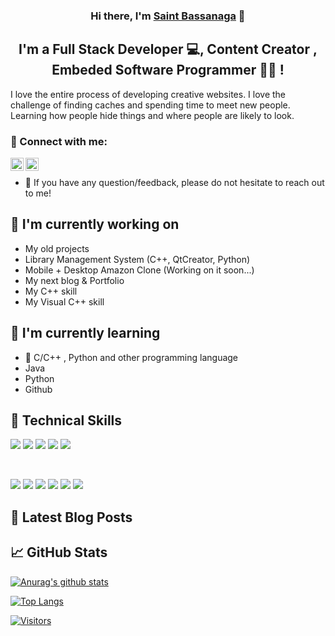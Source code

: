 <h3 align="center">
Hi there, I'm <a href="#" target="_blank" rel="noreferrer">Saint Bassanaga</a> 👋
</h3>

<h2 align="center">
I'm a Full Stack Developer 💻, Content Creator ,  Embeded Software Programmer 👩‍💻 !
</h2> 

I love the entire process of developing creative websites. I love the challenge of finding caches and spending time to meet new people. Learning how people hide things and where people are likely to look.

### 🤝 Connect with me:

<a href="https://www.linkedin.com/in/saintpaulbassanaga/"><img align="left" src="https://raw.githubusercontent.com/yushi1007/yushi1007/main/images/linkedin.svg" alt="Bassanaga Saint Paul | LinkedIn" width="21px"/></a>

<a href="https://medium.com/@saintbassanaga"><img align="left" src="https://raw.githubusercontent.com/yushi1007/yushi1007/main/images/medium.svg" alt="Caleb Nyong | Medium" width="21px"/></a>
</br>
- 💬 If you have any question/feedback, please do not hesitate to reach out to me!

## 🔭 I'm currently working on

- My old projects
- Library Management System (C++, QtCreator, Python)
- Mobile + Desktop Amazon Clone (Working on it soon...)
- My next blog & Portfolio
- My C++ skill
- My Visual C++ skill

## 🌱 I'm currently learning

- 📱 C/C++ , Python and other programming language
- Java
- Python
- Github


## 💼 Technical Skills

![](https://img.shields.io/badge/Code-CPP-informational?style=flat&logo=CPP&color=E34F26)
![](https://img.shields.io/badge/Code-Flask-informational?style=flat&logo=Flask&color=1572B6)
![](https://img.shields.io/badge/Code-Java--components-informational?style=flat&logo=styled-components&color=DB7093)
![](https://img.shields.io/badge/Code-Python-informational?style=flat&logo=Pyhton&color=7952B3)
![](https://img.shields.io/badge/Code-PHP-informational?style=flat&logo=PHP&color=F7DF1E)

</br>

![](https://img.shields.io/badge/Tools-Pycharm-informational?style=flat&logo=Java&color=F24E1E)
![](https://img.shields.io/badge/Tools-NPM-informational?style=flat&logo=NPM&color=CB3837)
![](https://img.shields.io/badge/Tools-Pycharm-informational?style=flat&logo=Python&color=430098)
![](https://img.shields.io/badge/Tools-Clion-informational?style=flat&logo=Clion&color=00C7B7)
![](https://img.shields.io/badge/Tools-Git-informational?style=flat&logo=Git&color=F05032)
![](https://img.shields.io/badge/Tools-GitHub-informational?style=flat&logo=GitHub&color=181717)

## 📝 Latest Blog Posts

## 📈 GitHub Stats 

[![Anurag's github stats](https://github-readme-stats.vercel.app/api?username=saintbassanaga)](https://github.com/saintbassanaga)

[![Top Langs](https://github-readme-stats.vercel.app/api/top-langs/?username=saintbassanaga&layout=compact)](https://github.com/saintbassanaga)

[![Visitors](https://visitor-badge.glitch.me/badge?page_id=saintbassanaga.saintbassanaga)](https://github.com/saintbassanaga)
<!--
**saintbassanaga/saintbassanaga** is a ✨ _special_ ✨ repository because its `README.md` (this file) appears on your GitHub profile.
Here are some ideas to get you started:
- 🔭 I’m currently working on ...
- 🌱 I’m currently learning ...
- 👯 I’m looking to collaborate on ...
- 🤔 I’m looking for help with ...
- 💬 Ask me about ...
- 📫 How to reach me: ...
- 😄 Pronouns: ...
- ⚡ Fun fact: ...
-->
